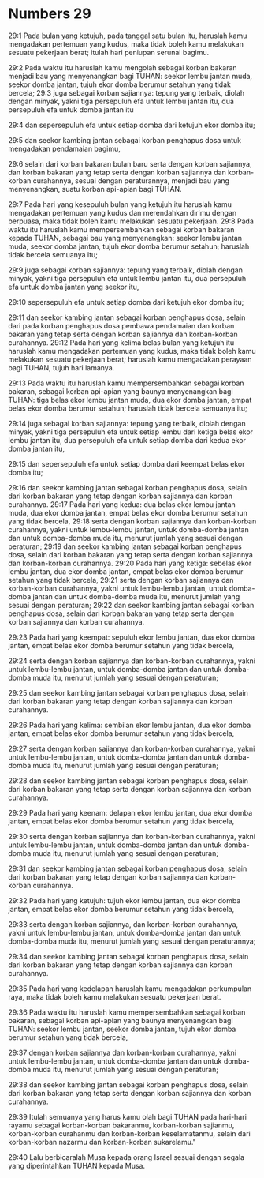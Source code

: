 # Numbers 29
29:1 Pada bulan yang ketujuh, pada tanggal satu bulan itu, haruslah kamu mengadakan pertemuan yang kudus, maka tidak boleh kamu melakukan sesuatu pekerjaan berat; itulah hari peniupan serunai bagimu.
29:2 Pada waktu itu haruslah kamu mengolah sebagai korban bakaran menjadi bau yang menyenangkan bagi TUHAN: seekor lembu jantan muda, seekor domba jantan, tujuh ekor domba berumur setahun yang tidak bercela;
29:3 juga sebagai korban sajiannya: tepung yang terbaik, diolah dengan minyak, yakni tiga persepuluh efa untuk lembu jantan itu, dua persepuluh efa untuk domba jantan itu
29:4 dan sepersepuluh efa untuk setiap domba dari ketujuh ekor domba itu;
29:5 dan seekor kambing jantan sebagai korban penghapus dosa untuk mengadakan pendamaian bagimu,
29:6 selain dari korban bakaran bulan baru serta dengan korban sajiannya, dan korban bakaran yang tetap serta dengan korban sajiannya dan korban-korban curahannya, sesuai dengan peraturannya, menjadi bau yang menyenangkan, suatu korban api-apian bagi TUHAN.
29:7 Pada hari yang kesepuluh bulan yang ketujuh itu haruslah kamu mengadakan pertemuan yang kudus dan merendahkan dirimu dengan berpuasa, maka tidak boleh kamu melakukan sesuatu pekerjaan.
29:8 Pada waktu itu haruslah kamu mempersembahkan sebagai korban bakaran kepada TUHAN, sebagai bau yang menyenangkan: seekor lembu jantan muda, seekor domba jantan, tujuh ekor domba berumur setahun; haruslah tidak bercela semuanya itu;
29:9 juga sebagai korban sajiannya: tepung yang terbaik, diolah dengan minyak, yakni tiga persepuluh efa untuk lembu jantan itu, dua persepuluh efa untuk domba jantan yang seekor itu,
29:10 sepersepuluh efa untuk setiap domba dari ketujuh ekor domba itu;
29:11 dan seekor kambing jantan sebagai korban penghapus dosa, selain dari pada korban penghapus dosa pembawa pendamaian dan korban bakaran yang tetap serta dengan korban sajiannya dan korban-korban curahannya.
29:12 Pada hari yang kelima belas bulan yang ketujuh itu haruslah kamu mengadakan pertemuan yang kudus, maka tidak boleh kamu melakukan sesuatu pekerjaan berat; haruslah kamu mengadakan perayaan bagi TUHAN, tujuh hari lamanya.
29:13 Pada waktu itu haruslah kamu mempersembahkan sebagai korban bakaran, sebagai korban api-apian yang baunya menyenangkan bagi TUHAN: tiga belas ekor lembu jantan muda, dua ekor domba jantan, empat belas ekor domba berumur setahun; haruslah tidak bercela semuanya itu;
29:14 juga sebagai korban sajiannya: tepung yang terbaik, diolah dengan minyak, yakni tiga persepuluh efa untuk setiap lembu dari ketiga belas ekor lembu jantan itu, dua persepuluh efa untuk setiap domba dari kedua ekor domba jantan itu,
29:15 dan sepersepuluh efa untuk setiap domba dari keempat belas ekor domba itu;
29:16 dan seekor kambing jantan sebagai korban penghapus dosa, selain dari korban bakaran yang tetap dengan korban sajiannya dan korban curahannya.
29:17 Pada hari yang kedua: dua belas ekor lembu jantan muda, dua ekor domba jantan, empat belas ekor domba berumur setahun yang tidak bercela,
29:18 serta dengan korban sajiannya dan korban-korban curahannya, yakni untuk lembu-lembu jantan, untuk domba-domba jantan dan untuk domba-domba muda itu, menurut jumlah yang sesuai dengan peraturan;
29:19 dan seekor kambing jantan sebagai korban penghapus dosa, selain dari korban bakaran yang tetap serta dengan korban sajiannya dan korban-korban curahannya.
29:20 Pada hari yang ketiga: sebelas ekor lembu jantan, dua ekor domba jantan, empat belas ekor domba berumur setahun yang tidak bercela,
29:21 serta dengan korban sajiannya dan korban-korban curahannya, yakni untuk lembu-lembu jantan, untuk domba-domba jantan dan untuk domba-domba muda itu, menurut jumlah yang sesuai dengan peraturan;
29:22 dan seekor kambing jantan sebagai korban penghapus dosa, selain dari korban bakaran yang tetap serta dengan korban sajiannya dan korban curahannya.
29:23 Pada hari yang keempat: sepuluh ekor lembu jantan, dua ekor domba jantan, empat belas ekor domba berumur setahun yang tidak bercela,
29:24 serta dengan korban sajiannya dan korban-korban curahannya, yakni untuk lembu-lembu jantan, untuk domba-domba jantan dan untuk domba-domba muda itu, menurut jumlah yang sesuai dengan peraturan;
29:25 dan seekor kambing jantan sebagai korban penghapus dosa, selain dari korban bakaran yang tetap dengan korban sajiannya dan korban curahannya.
29:26 Pada hari yang kelima: sembilan ekor lembu jantan, dua ekor domba jantan, empat belas ekor domba berumur setahun yang tidak bercela,
29:27 serta dengan korban sajiannya dan korban-korban curahannya, yakni untuk lembu-lembu jantan, untuk domba-domba jantan dan untuk domba-domba muda itu, menurut jumlah yang sesuai dengan peraturan;
29:28 dan seekor kambing jantan sebagai korban penghapus dosa, selain dari korban bakaran yang tetap serta dengan korban sajiannya dan korban curahannya.
29:29 Pada hari yang keenam: delapan ekor lembu jantan, dua ekor domba jantan, empat belas ekor domba berumur setahun yang tidak bercela,
29:30 serta dengan korban sajiannya dan korban-korban curahannya, yakni untuk lembu-lembu jantan, untuk domba-domba jantan dan untuk domba-domba muda itu, menurut jumlah yang sesuai dengan peraturan;
29:31 dan seekor kambing jantan sebagai korban penghapus dosa, selain dari korban bakaran yang tetap dengan korban sajiannya dan korban-korban curahannya.
29:32 Pada hari yang ketujuh: tujuh ekor lembu jantan, dua ekor domba jantan, empat belas ekor domba berumur setahun yang tidak bercela,
29:33 serta dengan korban sajiannya, dan korban-korban curahannya, yakni untuk lembu-lembu jantan, untuk domba-domba jantan dan untuk domba-domba muda itu, menurut jumlah yang sesuai dengan peraturannya;
29:34 dan seekor kambing jantan sebagai korban penghapus dosa, selain dari korban bakaran yang tetap dengan korban sajiannya dan korban curahannya.
29:35 Pada hari yang kedelapan haruslah kamu mengadakan perkumpulan raya, maka tidak boleh kamu melakukan sesuatu pekerjaan berat.
29:36 Pada waktu itu haruslah kamu mempersembahkan sebagai korban bakaran, sebagai korban api-apian yang baunya menyenangkan bagi TUHAN: seekor lembu jantan, seekor domba jantan, tujuh ekor domba berumur setahun yang tidak bercela,
29:37 dengan korban sajiannya dan korban-korban curahannya, yakni untuk lembu-lembu jantan, untuk domba-domba jantan dan untuk domba-domba muda itu, menurut jumlah yang sesuai dengan peraturan;
29:38 dan seekor kambing jantan sebagai korban penghapus dosa, selain dari korban bakaran yang tetap serta dengan korban sajiannya dan korban curahannya.
29:39 Itulah semuanya yang harus kamu olah bagi TUHAN pada hari-hari rayamu sebagai korban-korban bakaranmu, korban-korban sajianmu, korban-korban curahanmu dan korban-korban keselamatanmu, selain dari korban-korban nazarmu dan korban-korban sukarelamu."
29:40 Lalu berbicaralah Musa kepada orang Israel sesuai dengan segala yang diperintahkan TUHAN kepada Musa.
                      
